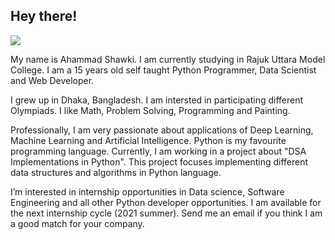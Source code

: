 ## Hey there!


![](https://media.giphy.com/media/836HiJc7pgzy8iNXCn/giphy.gif)

My name is Ahammad Shawki. I am currently studying in Rajuk Uttara Model College. I am a 15 years old self taught Python Programmer, Data Scientist and Web Developer.

I grew up in Dhaka, Bangladesh. I am intersted in participating different Olympiads. I like Math, Problem Solving, Programming and Painting.

Professionally, I am very passionate about applications of Deep Learning, Machine Learning and Artificial Intelligence. Python is my favourite programming language. Currently, I am working in a project about "DSA Implementations in Python". This project focuses implementing different data structures and algorithms in Python language.

I’m interested in internship opportunities in Data science, Software Engineering and all other Python developer opportunities. I am available for the next internship cycle (2021 summer). Send me an email if you think I am a good match for your company.
